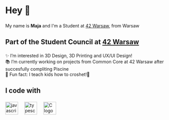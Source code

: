 <h1 align="left">Hey 👋 

###

<p align="left">My name is </b><b>Maja</b> and I'm a Student at <a href="https://42warsaw.pl/pl/">42 Warsaw</a>, from Warsaw</p>

###

<h2 align="left">Part of the Student Council at <a href="https://42warsaw.pl/pl/">42 Warsaw</a></h2>

###

<p align="left">✨ I’m interested in 3D Design, 3D Printing and UX/UI Design!<br>📚 I’m currently working on projects from Common Core at 42 Warsaw after succesfully compliting Piscine <br>🎲 Fun fact: I teach kids how to croshet!🧶</p>

###

<h2 align="left">I code with</h2>

###

<div align="left">
  <img src="https://cdn.jsdelivr.net/gh/devicons/devicon/icons/javascript/javascript-original.svg" height="40" alt="javascript logo"  />
  <img width="12" />
  <img src="https://cdn.jsdelivr.net/gh/devicons/devicon/icons/c/c-original.svg" height="40" alt="typescript logo"  />
  <img width="12" />
  <img src="https://cdn.jsdelivr.net/gh/devicons/devicon/icons/react/react-original.svg" height="40" alt="C logo"  />
  <img width="12" />
</div>

###

